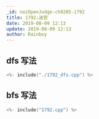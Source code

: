 ```yaml
---
_id: noiOpenJudge-ch0205-1792
title: 1792:迷宫
date: 2019-08-09 12:13
update: 2019-08-09 12:13
author: Rainboy
---
```


## dfs 写法


```c
<%- include("./1792_dfs.cpp") %>
```


## bfs 写法
```c
<%- include("1792.cpp") %>
```

